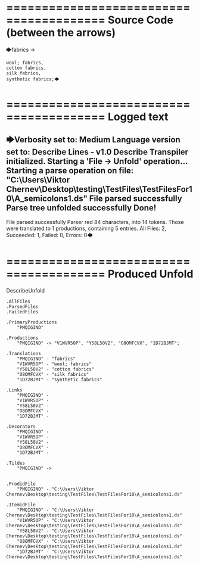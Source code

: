 ========================================
Source Code (between the arrows)
========================================

🡆fabrics ->

	wool; fabrics,
	cotton fabrics,
	silk fabrics,
	synthetic fabrics;🡄

========================================
Logged text
========================================

🡆Verbosity set to: Medium
Language version set to: Describe Lines - v1.0
Describe Transpiler initialized.
Starting a 'File -> Unfold' operation...
Starting a parse operation on file: "C:\Users\Viktor Chernev\Desktop\testing\TestFiles\TestFilesFor10\A_semicolons1.ds"
File parsed successfully
Parse tree unfolded successfully
Done!
------------------------
File parsed successfully
Parser red 84 characters, into 14 tokens.
Those were translated to 1 productions, containing 5 entries.
All Files: 2, Succeeded: 1, Failed: 0, Errors: 0🡄

========================================
Produced Unfold
========================================

DescribeUnfold

    .AllFiles
    .ParsedFiles
    .FailedFiles

    .PrimaryProductions
        "PMQIGIND" 

    .Productions
        "PMQIGIND" -> "V1WVR5OP", "Y58L50V2", "O8OMFCVX", "1D72BJMT";

    .Translations
        "PMQIGIND" - "fabrics"
        "V1WVR5OP" - "wool; fabrics"
        "Y58L50V2" - "cotton fabrics"
        "O8OMFCVX" - "silk fabrics"
        "1D72BJMT" - "synthetic fabrics"

    .Links
        "PMQIGIND" - 
        "V1WVR5OP" - 
        "Y58L50V2" - 
        "O8OMFCVX" - 
        "1D72BJMT" - 

    .Decorators
        "PMQIGIND" - 
        "V1WVR5OP" - 
        "Y58L50V2" - 
        "O8OMFCVX" - 
        "1D72BJMT" - 

    .Tildes
        "PMQIGIND" -> 


    .ProdidFile
        "PMQIGIND" - "C:\Users\Viktor Chernev\Desktop\testing\TestFiles\TestFilesFor10\A_semicolons1.ds"

    .ItemidFile
        "PMQIGIND" - "C:\Users\Viktor Chernev\Desktop\testing\TestFiles\TestFilesFor10\A_semicolons1.ds"
        "V1WVR5OP" - "C:\Users\Viktor Chernev\Desktop\testing\TestFiles\TestFilesFor10\A_semicolons1.ds"
        "Y58L50V2" - "C:\Users\Viktor Chernev\Desktop\testing\TestFiles\TestFilesFor10\A_semicolons1.ds"
        "O8OMFCVX" - "C:\Users\Viktor Chernev\Desktop\testing\TestFiles\TestFilesFor10\A_semicolons1.ds"
        "1D72BJMT" - "C:\Users\Viktor Chernev\Desktop\testing\TestFiles\TestFilesFor10\A_semicolons1.ds"

